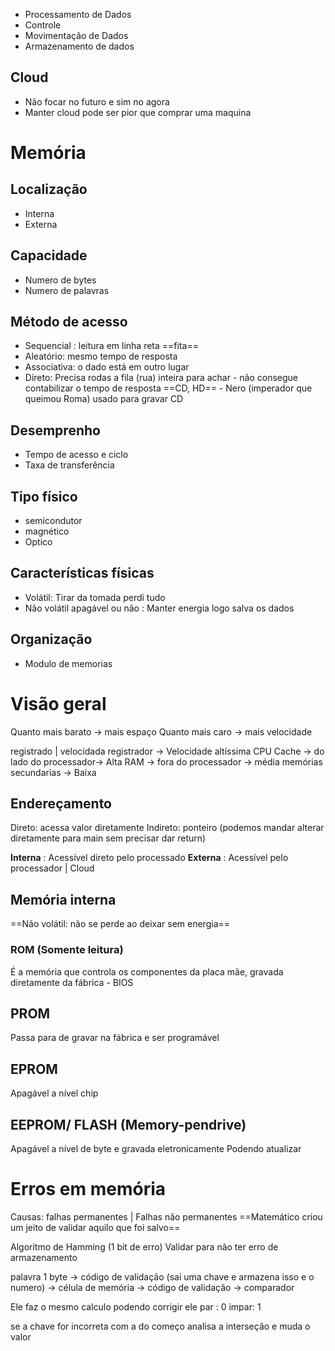- Processamento de Dados 
- Controle
- Movimentação de Dados
- Armazenamento de dados

## Cloud
- Não focar no futuro e sim no agora
- Manter cloud pode ser pior que comprar uma maquina

# Memória

## Localização 
- Interna
- Externa
## Capacidade
- Numero de bytes
- Numero de palavras
## Método de acesso 
- Sequencial : leitura em linha reta ==fita==
- Aleatório: mesmo tempo de resposta
- Associativa: o dado está em outro lugar
- Direto: Precisa rodas a fila (rua) inteira para achar - não consegue contabilizar o tempo de resposta ==CD, HD== - Nero (imperador que queimou Roma) usado para gravar CD 
## Desemprenho
- Tempo de acesso e ciclo
- Taxa de transferência 
## Tipo físico
- semicondutor
- magnético
- Optico 
## Características físicas
- Volátil: Tirar da tomada perdi tudo
- Não volátil apagável ou não : Manter energia logo salva os dados
## Organização
- Modulo de memorias

# Visão geral

Quanto mais barato -> mais espaço
Quanto mais caro -> mais velocidade

registrado | velocidada
registrador -> Velocidade altíssima 
CPU Cache -> do lado do processador-> Alta
RAM -> fora do processador -> média
memórias secundarias -> Baixa

## Endereçamento 

Direto: acessa valor diretamente
Indireto: ponteiro (podemos mandar alterar diretamente para main sem precisar dar return)

**Interna** : Acessível direto pelo processado
**Externa** : Acessível pelo processador | Cloud 

## Memória interna
==Não volátil: não se perde ao deixar sem energia==

### ROM (Somente leitura) 
É a memória que controla os componentes da placa mãe, gravada diretamente da fábrica  - BIOS 

## PROM 
Passa para de gravar na fábrica e ser programável

## EPROM
Apagável a nível chip

## EEPROM/ FLASH (Memory-pendrive)
Apagável a nível de byte e gravada eletronicamente
Podendo atualizar 


# Erros em memória

Causas: falhas permanentes | Falhas não permanentes
==Matemático criou um jeito de validar aquilo que foi salvo==

Algoritmo de Hamming (1 bit de erro)
Validar para não ter erro de armazenamento

palavra 1 byte -> código de validação (sai uma chave e armazena isso e o numero) -> célula de memória -> código de validação -> comparador

Ele faz o mesmo calculo podendo corrigir ele 
par : 0
impar: 1

se a chave for incorreta com a do começo analisa a interseção e muda o valor 

























